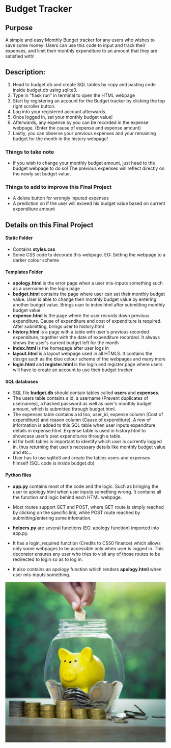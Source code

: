# Budget Tracker

## Purpose
A simple and easy Monthly Budget tracker for any users who wishes to save some money! Users can use this code to input and track their expenses, and limit their monthly expenditure to an amount that they are satisfied with!

## Description:

1) Head to budget.db and create SQL tables by copy and pasting code inside budget.db using sqlite3.
2) Type in "flask run" in terminal to open the HTML webpage
3) Start by registering an account for the Budget tracker by clicking the top right scroller button.
4) Log into your registered account afterwards.
5) Once logged in, set your monthly budget value!
6) Afterwards, any expense by you can be recorded in the expense webpage. (Enter the cause of expense and expense amount)
7) Lastly, you can observe your previous expenses and your remaining budget for the month in the history webpage!

### Things to take note
- If you wish to change your monthly budget amount, just head to the budget webpage to do so! The previous expenses will reflect directly on the newly set budget value.

### Things to add to improve this Final Project
- A delete button for wrongly inputed expenses
- A prediction on if the user will exceed his budget value based on current expenditure amount

## Details on this Final Project

#### Static Folder
- Contains **styles.css**
- Some CSS code to decorate this webpage. EG: Setting the webpage to a darker colour scheme

#### Templates Folder
- **apology.html** is the error page when a user mis-inputs something such as a username in the login page
- **budget.html** contains the page where user can set their monthly budget value. User is able to change their monthly budget value by entering another budget value. Brings user to index.html after submitting monthly budget value
- **expense.html** is the page where the user records down previous expenditure. Cause of expenditure and cost of expenditure is required. After submitting, brings user to history.html
- **history.html** is a page with a table with user's previous recorded expenditure, together with the date of expenditure recorded. It always shows the user's current budget left for the month
- **index.html** is the homepage after user logs in
- **layout.html** is a layout webpage used in all HTMLS. It contains the design such as the blue colour scheme of the webpages and many more
- **login.html** and **register.html** is the login and register page where users will have to create an account to use their budget tracker

#### SQL databases
- SQL file **budget.db** should contain tables called **users** and **expenses**.
- The users table contains a id, a username (Prevent duplicates of usernames), a hashed password as well as user's monthly budget amount, which is submitted through budget.html.
- The expenses table contains a id too, user_id, expense column (Cost of expenditure) and reason column (Cause of expenditure). A row of information is added to this SQL table when user inputs expenditure details in expense.html. Expense table is used in history.html to showcase user's past expenditures through a table.
- id for both tables is important to identify which user is currently logged in, thus returning that user's necessary details like monthly budget value and etc...
- User has to use sqlite3 and create the tables users and expenses himself (SQL code is inside budget.db)

#### Python files
- **app.py** contains most of the code and the logic. Such as bringing the user to apology.html when user inputs something wrong. It contains all the function and logic behind each HTML webpage.
- Most routes support GET and POST, where GET route is simply reached by clicking on the specific link, while POST route reached by submitting/entering some infomation.



- **helpers.py** are several functions (EG: apology function) imported into app.py.
- It has a login_required function (Credits to CS50 finance) which allows only some webpages to be accessible only when user is logged in. This decorator ensures any user who tries to visit any of those routes to be redirected to login so as to log in.
- It also contains an apology function which renders **apology.html** when user mis-inputs something.

![Savings](images/Savings.jpeg)
